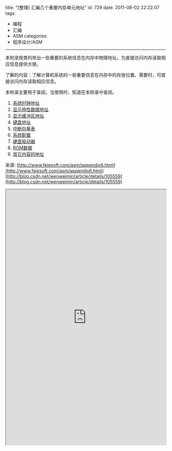 title: "[整理] 汇编几个重要内存单元地址"
id: 729
date: 2011-08-02 22:22:07
tags: 
- 编程
- 汇编
- ASM
categories: 
- 程序设计/ASM
---

本附录按类列举出一些重要的系统信息在内存中物理地址，为直接访问内存读取相应信息提供方便。

了解的内容：了解计算机系统的一些重要信息在内存中的存放位置。需要时，可直接访问内存读取相应信息。

本附录主要用于查阅，当使用时，知道在本附录中查阅。

1. [系统时钟地址](https://docs.google.com/document/pub?id=17xKQCzxfJm6zbvv-ICuMvFvQ1PV1LOC20XFQ2M8KNoM#h.691ovk8rxabp)
2. [显示特性数据地址](https://docs.google.com/document/pub?id=17xKQCzxfJm6zbvv-ICuMvFvQ1PV1LOC20XFQ2M8KNoM#h.ju3bywo5blfr)
3. [显示缓冲区地址](https://docs.google.com/document/pub?id=17xKQCzxfJm6zbvv-ICuMvFvQ1PV1LOC20XFQ2M8KNoM#h.1o39sz3d5gq7)
4. [键盘地址](https://docs.google.com/document/pub?id=17xKQCzxfJm6zbvv-ICuMvFvQ1PV1LOC20XFQ2M8KNoM#h.wzud1d7998jm)
5. [中断向量表](https://docs.google.com/document/pub?id=17xKQCzxfJm6zbvv-ICuMvFvQ1PV1LOC20XFQ2M8KNoM#h.kfn7clasa1bp)
6. [系统配置](https://docs.google.com/document/pub?id=17xKQCzxfJm6zbvv-ICuMvFvQ1PV1LOC20XFQ2M8KNoM#h.ao7mzrloc4q1)
7. [硬盘驱动器](https://docs.google.com/document/pub?id=17xKQCzxfJm6zbvv-ICuMvFvQ1PV1LOC20XFQ2M8KNoM#h.7qpem0o65sr7)
8. [ROM数据](https://docs.google.com/document/pub?id=17xKQCzxfJm6zbvv-ICuMvFvQ1PV1LOC20XFQ2M8KNoM#h.9q45zbcktzsz)
9. [其它内容的地址](https://docs.google.com/document/pub?id=17xKQCzxfJm6zbvv-ICuMvFvQ1PV1LOC20XFQ2M8KNoM#h.w29nkjwberks) 

来源:
 [http://www.feiesoft.com/asm/appendix6.html](http://www.feiesoft.com/asm/appendix6.html)
 [http://blog.csdn.net/wenweimin/article/details/105559](http://blog.csdn.net/wenweimin/article/details/105559)

<iframe style="WIDTH: 100%; HEIGHT: 800px" src="https://docs.google.com/document/pub?id=17xKQCzxfJm6zbvv-ICuMvFvQ1PV1LOC20XFQ2M8KNoM&amp;embedded=true"></iframe>
